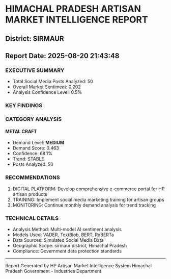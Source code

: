 # HIMACHAL PRADESH ARTISAN MARKET INTELLIGENCE REPORT
## District: SIRMAUR
## Report Date: 2025-08-20 21:43:48

### EXECUTIVE SUMMARY
- Total Social Media Posts Analyzed: 50
- Overall Market Sentiment: 0.202
- Analysis Confidence Level: 0.5%

### KEY FINDINGS

### CATEGORY ANALYSIS

#### METAL CRAFT
- Demand Level: **MEDIUM**
- Demand Score: 0.463
- Confidence: 68.1%
- Trend: STABLE
- Posts Analyzed: 50

### RECOMMENDATIONS
1. DIGITAL PLATFORM: Develop comprehensive e-commerce portal for HP artisan products
2. TRAINING: Implement social media marketing training for artisan groups
3. MONITORING: Continue monthly demand analysis for trend tracking

### TECHNICAL DETAILS
- Analysis Method: Multi-model AI sentiment analysis
- Models Used: VADER, TextBlob, BERT, RoBERTa
- Data Sources: Simulated Social Media Data
- Geographic Scope: sirmaur district, Himachal Pradesh
- Compliance: Government data protection standards

---
Report Generated by HP Artisan Market Intelligence System
Himachal Pradesh Government - Industries Department
